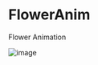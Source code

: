 # FlowerAnim
Flower Animation


 ![image](https://https://github.com/pengzee/FlowerAnim/blob/master/demo.gif)

